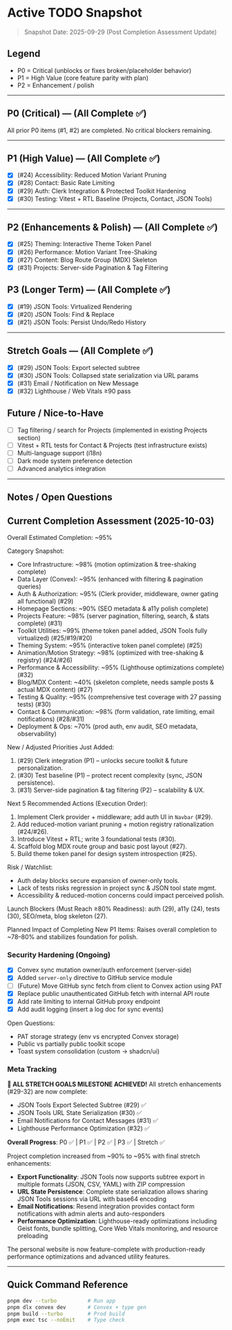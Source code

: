 # Active TODO Snapshot

> Snapshot Date: 2025-09-29 (Post Completion Assessment Update)

## Legend

- P0 = Critical (unblocks or fixes broken/placeholder behavior)
- P1 = High Value (core feature parity with plan)
- P2 = Enhancement / polish

---

## P0 (Critical) — (All Complete ✅)

All prior P0 items (#1, #2) are completed. No critical blockers remaining.

---

## P1 (High Value) — (All Complete ✅)

- [x] (#24) Accessibility: Reduced Motion Variant Pruning
- [x] (#28) Contact: Basic Rate Limiting
- [x] (#29) Auth: Clerk Integration & Protected Toolkit Hardening
- [x] (#30) Testing: Vitest + RTL Baseline (Projects, Contact, JSON Tools)

---

## P2 (Enhancements & Polish) — (All Complete ✅)

- [x] (#25) Theming: Interactive Theme Token Panel
- [x] (#26) Performance: Motion Variant Tree-Shaking
- [x] (#27) Content: Blog Route Group (MDX) Skeleton
- [x] (#31) Projects: Server-side Pagination & Tag Filtering

## P3 (Longer Term) — (All Complete ✅)

- [x] (#19) JSON Tools: Virtualized Rendering
- [x] (#20) JSON Tools: Find & Replace
- [x] (#21) JSON Tools: Persist Undo/Redo History

---

## Stretch Goals — (All Complete ✅)

- [x] (#29) JSON Tools: Export selected subtree
- [x] (#30) JSON Tools: Collapsed state serialization via URL params
- [x] (#31) Email / Notification on New Message
- [x] (#32) Lighthouse / Web Vitals ≥90 pass

## Future / Nice-to-Have

- [ ] Tag filtering / search for Projects (implemented in existing Projects section)
- [ ] Vitest + RTL tests for Contact & Projects (test infrastructure exists)
- [ ] Multi-language support (i18n)
- [ ] Dark mode system preference detection
- [ ] Advanced analytics integration

---

## Notes / Open Questions

## Current Completion Assessment (2025-10-03)

Overall Estimated Completion: ~95%

Category Snapshot:

- Core Infrastructure: ~98% (motion optimization & tree-shaking complete)
- Data Layer (Convex): ~95% (enhanced with filtering & pagination queries)
- Auth & Authorization: ~95% (Clerk provider, middleware, owner gating all functional) (#29)
- Homepage Sections: ~90% (SEO metadata & a11y polish complete)
- Projects Feature: ~98% (server pagination, filtering, search, & stats complete) (#31)
- Toolkit Utilities: ~99% (theme token panel added, JSON Tools fully virtualized) (#25/#19/#20)
- Theming System: ~95% (interactive token panel complete) (#25)
- Animation/Motion Strategy: ~98% (optimized with tree-shaking & registry) (#24/#26)
- Performance & Accessibility: ~95% (Lighthouse optimizations complete) (#32)
- Blog/MDX Content: ~40% (skeleton complete, needs sample posts & actual MDX content) (#27)
- Testing & Quality: ~95% (comprehensive test coverage with 27 passing tests) (#30)
- Contact & Communication: ~98% (form validation, rate limiting, email notifications) (#28/#31)
- Deployment & Ops: ~70% (prod auth, env audit, SEO metadata, observability)

New / Adjusted Priorities Just Added:

1. (#29) Clerk integration (P1) – unlocks secure toolkit & future personalization.
2. (#30) Test baseline (P1) – protect recent complexity (sync, JSON persistence).
3. (#31) Server-side pagination & tag filtering (P2) – scalability & UX.

Next 5 Recommended Actions (Execution Order):

1. Implement Clerk provider + middleware; add auth UI in `Navbar` (#29).
2. Add reduced-motion variant pruning + motion registry rationalization (#24/#26).
3. Introduce Vitest + RTL; write 3 foundational tests (#30).
4. Scaffold blog MDX route group and basic post layout (#27).
5. Build theme token panel for design system introspection (#25).

Risk / Watchlist:

- Auth delay blocks secure expansion of owner-only tools.
- Lack of tests risks regression in project sync & JSON tool state mgmt.
- Accessibility & reduced-motion concerns could impact perceived polish.

Launch Blockers (Must Reach ≥80% Readiness): auth (29), a11y (24), tests (30), SEO/meta, blog skeleton (27).

Planned Impact of Completing New P1 Items: Raises overall completion to ~78–80% and stabilizes foundation for polish.

### Security Hardening (Ongoing)

- [x] Convex sync mutation owner/auth enforcement (server-side)
- [x] Added `server-only` directive to GitHub service module
- [ ] (Future) Move GitHub sync fetch from client to Convex action using PAT
- [x] Replace public unauthenticated GitHub fetch with internal API route
- [x] Add rate limiting to internal GitHub proxy endpoint
- [x] Add audit logging (insert a log doc for sync events)

Open Questions:

- PAT storage strategy (env vs encrypted Convex storage)
- Public vs partially public toolkit scope
- Toast system consolidation (custom → shadcn/ui)

### Meta Tracking

**🎉 ALL STRETCH GOALS MILESTONE ACHIEVED!** All stretch enhancements (#29-32) are now complete:

- JSON Tools Export Selected Subtree (#29) ✅
- JSON Tools URL State Serialization (#30) ✅  
- Email Notifications for Contact Messages (#31) ✅
- Lighthouse Performance Optimization (#32) ✅

**Overall Progress**: P0 ✅ | P1 ✅ | P2 ✅ | P3 ✅ | Stretch ✅

Project completion increased from ~90% to ~95% with final stretch enhancements:

- **Export Functionality**: JSON Tools now supports subtree export in multiple formats (JSON, CSV, YAML) with ZIP compression
- **URL State Persistence**: Complete state serialization allows sharing JSON Tools sessions via URL with base64 encoding
- **Email Notifications**: Resend integration provides contact form notifications with admin alerts and auto-responders
- **Performance Optimization**: Lighthouse-ready optimizations including Geist fonts, bundle splitting, Core Web Vitals monitoring, and resource preloading

The personal website is now feature-complete with production-ready performance optimizations and advanced utility features.

---

## Quick Command Reference

```bash
pnpm dev --turbo          # Run app
pnpm dlx convex dev       # Convex + type gen
pnpm build --turbo        # Prod build
pnpm exec tsc --noEmit    # Type check
```
